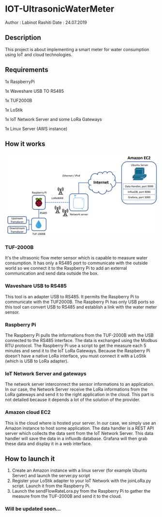 # IOT-UltrasonicWaterMeter
Author : Labinot Rashiti
Date : 24.07.2019

## Description

This project is about implementing a smart meter for water consumption using IoT and cloud technologies.

## Requirements

1x RaspberryPi

1x Waveshare USB TO RS485

1x TUF2000B

1x LoStik

1x IoT Network Server and some LoRa Gateways

1x Linux Server (AWS instance)

## How it works

![](./img/schema.PNG)

### TUF-2000B

It's the ultrasonic flow meter sensor which is capable to measure water consumption. It has only a RS485 port to communicate with the outside world so we connect it to the Raspberry Pi to add an external communication and send data outside the box.

### Waveshare USB to RS485

This tool is an adapter USB to RS485. It permits the Raspberry Pi to communicate with the TUF2000B. The Raspberry Pi has only USB ports so this tool can convert USB to RS485 and establish a link with the water meter sensor.

### Raspberry Pi

The Raspberry Pi pulls the informations from the TUF-2000B with the USB connected to the RS485 interface. The data is exchanged using the Modbus RTU protocol. The Raspberry Pi use a script to get the measure each 5 minutes and send it to the IoT LoRa Gateways. Because the Raspberry Pi doesn't have a native LoRa interface, you must connect it with a LoStik (which is USB to LoRa adapter).

### IoT Network Server and gateways

The network server interconnect the sensor informations to an application. In our case, the Network Server receive the LoRa informations from the LoRa gateways and send it to the right application in the cloud. This part is not detailed because it depends a lot of the solution of the provider.

### Amazon cloud EC2

This is the cloud where is hosted your server. In our case, we simply use an Amazon instance to host some application. The data handler is a REST API server which collects the data sent from the IoT Network Server. This data handler will save the data in a influxdb database. Grafana will then grab these data and display it in a web interface.

## How to launch it 

1. Create an Amazon instance with a linux server (for example Ubuntu Server) and launch the server.py script
2. Register your LoStik adapter to your IoT Network with the joinLoRa.py script. Launch it from the Raspberry Pi.
3. Launch the sendFlowRateLora.py from the Raspberry Pi to gather the measure from the TUF-2000B and send it to the cloud.

### Will be updated soon...

